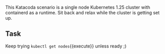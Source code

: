 This Katacoda scenario is a single node Kubernetes 1.25 cluster with containerd as a runtime. Sit back and relax while the cluster is getting set up. 

## Task


Keep trying  `kubectl get nodes`{{execute}} unless ready ;) 

